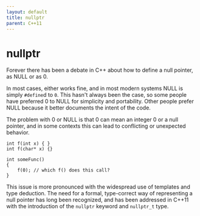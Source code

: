 ```yaml
---
layout: default
title: nullptr
parent: C++11
---
```

# nullptr

Forever there has been a debate in C++ about how to define a null pointer, as NULL or as 0.

In most cases, either works fine, and in most modern systems NULL is simply `#define`d to `0`.
This hasn't always been the case,
so some people have preferred 0 to NULL for simplicity and portability.
Other people prefer NULL because it better documents the intent of the code.

The problem with 0 or NULL is that 0 can mean an integer 0 or a null pointer,
and in some contexts this can lead to conflicting or unexpected behavior.

    int f(int x) { }
    int f(char* x) {}

    int someFunc()
    {
        f(0); // which f() does this call?
    }

This issue is more pronounced with the widespread use of templates and type deduction.
The need for a formal, type-correct way of representing a null pointer has long been recognized,
and has been addressed in C++11 with the introduction
of the&nbsp;<code>nullptr</code> keyword and&nbsp;<code>nullptr_t</code> type.</p>
